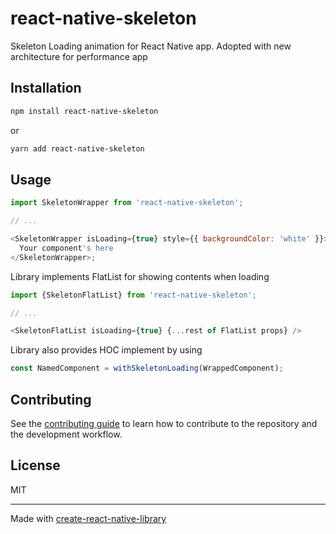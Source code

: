 # react-native-skeleton

Skeleton Loading animation for React Native app. Adopted with new architecture for performance app

## Installation

```sh
npm install react-native-skeleton
```

or

```sh
yarn add react-native-skeleton
```

## Usage

```js
import SkeletonWrapper from 'react-native-skeleton';

// ...

<SkeletonWrapper isLoading={true} style={{ backgroundColor: 'white' }}>
  Your component's here
</SkeletonWrapper>;
```

Library implements FlatList for showing contents when loading

```js
import {SkeletonFlatList} from 'react-native-skeleton';

// ...

<SkeletonFlatList isLoading={true} {...rest of FlatList props} />

```

Library also provides HOC implement by using

```js
const NamedComponent = withSkeletonLoading(WrappedComponent);
```

## Contributing

See the [contributing guide](CONTRIBUTING.md) to learn how to contribute to the repository and the development workflow.

## License

MIT

---

Made with [create-react-native-library](https://github.com/callstack/react-native-builder-bob)
